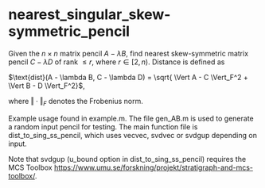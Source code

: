 # nearest_singular_skew-symmetric_pencil
Given the $n \times n$ matrix pencil $A - \lambda B$, find nearest skew-symmetric matrix pencil $C - \lambda D$ of rank $\leq r$, where $r \in [2,n)$. Distance is defined as

$\text{dist}(A - \lambda B, C - \lambda D) = \sqrt{ \Vert A - C \Vert_F^2 + \Vert B - D \Vert_F^2}$,

where $\Vert \cdot \Vert_F$ denotes the Frobenius norm.

Example usage found in example.m. The file gen_AB.m is used to generate a random input pencil for testing. The main function file is dist_to_sing_ss_pencil, which uses vecvec, svdvec or svdgup depending on input.

Note that svdgup (u_bound option in dist_to_sing_ss_pencil) requires the MCS Toolbox https://www.umu.se/forskning/projekt/stratigraph-and-mcs-toolbox/.
